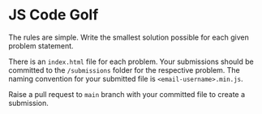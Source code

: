 # JS Code Golf

The rules are simple. Write the smallest solution possible for each given problem statement.

There is an `index.html` file for each problem. Your submissions should be committed to the `/submissions` folder for the respective problem. The naming convention for your submitted file is `<email-username>.min.js`.

Raise a pull request to `main` branch with your committed file to create a submission.